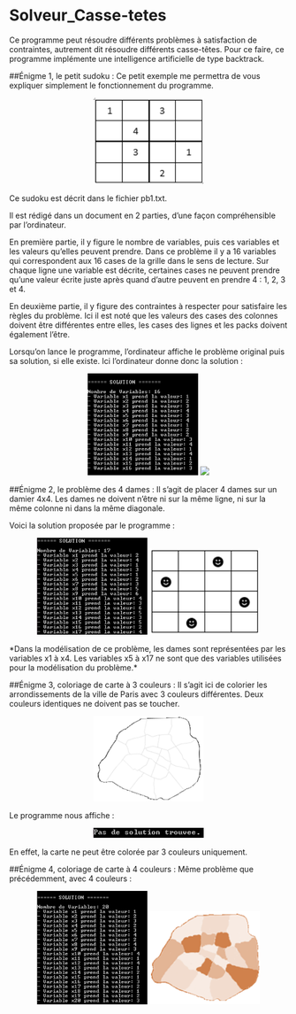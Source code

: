 # Solveur_Casse-tetes
Ce programme peut résoudre différents problèmes à satisfaction de contraintes, autrement dit résoudre différents casse-têtes. Pour ce faire, ce programme implémente une intelligence artificielle de type backtrack.

##Énigme 1, le petit sudoku :
Ce petit exemple me permettra de vous expliquer simplement le fonctionnement du programme.
<p align="center">
  <img src="https://github.com/ClaireGouessant/Solveur_Casse-tetes/blob/master/DocREADME/SudokuVierge.PNG" width="200"/>
</p>
Ce sudoku est décrit dans le fichier pb1.txt.

Il est rédigé dans un document en 2 parties, d’une façon compréhensible par l’ordinateur.

En première partie, il y figure le nombre de variables, puis ces variables et les valeurs qu’elles peuvent prendre. Dans ce problème il y a 16 variables qui correspondent aux 16 cases de la grille dans le sens de lecture. Sur chaque ligne une variable est décrite, certaines cases ne peuvent prendre qu’une valeur écrite juste après quand d’autre peuvent en prendre 4 : 1, 2, 3 et 4. 

En deuxième partie, il y figure des contraintes à respecter pour satisfaire les règles du problème. Ici il est noté que les valeurs des cases des colonnes doivent être différentes entre elles, les cases des lignes et les packs doivent également l’être.

Lorsqu’on lance le programme, l’ordinateur affiche le problème original puis sa solution, si elle existe.
Ici l’ordinateur donne donc la solution :
<p align="center">
  <img src="https://github.com/ClaireGouessant/Solveur_Casse-tetes/blob/master/DocREADME/PB1.PNG" width="200"/>
  <img src="https://github.com/ClaireGouessant/Solveur_Casse-tetes/blob/master/DocREADME/SudokuRésolu.PNG" width="200"/>
</p>

##Énigme 2, le problème des 4 dames :
Il s’agit de placer 4 dames sur un damier 4x4. Les dames ne doivent n’être ni sur la même ligne, ni sur la même colonne ni dans la même diagonale.

Voici la solution proposée par le programme :
<p align="center">
  <img src="https://github.com/ClaireGouessant/Solveur_Casse-tetes/blob/master/DocREADME/PB2.PNG" width="200"/>
  <img src="https://github.com/ClaireGouessant/Solveur_Casse-tetes/blob/master/DocREADME/Dames.PNG" width="200"/>
</p>
*Dans la modélisation de ce problème, les dames sont représentées par les variables x1 à x4. Les variables x5 à x17 ne sont que des variables utilisées pour la modélisation du problème.*

##Énigme 3, coloriage de carte à 3 couleurs :
Il s’agit ici de colorier les arrondissements de la ville de Paris avec 3 couleurs différentes. Deux couleurs identiques ne doivent pas se toucher.
<p align="center">
  <img src="https://github.com/ClaireGouessant/Solveur_Casse-tetes/blob/master/DocREADME/parisB.png" width="200"/>
</p>
Le programme nous affiche :
<p align="center">
  <img src="https://github.com/ClaireGouessant/Solveur_Casse-tetes/blob/master/DocREADME/PB3.PNG" width="200"/>
</p>
En effet, la carte ne peut être colorée par 3 couleurs uniquement.

##Énigme 4, coloriage de carte à 4 couleurs :
Même problème que précédemment, avec 4 couleurs :
<p align="center">
  <img src="https://github.com/ClaireGouessant/Solveur_Casse-tetes/blob/master/DocREADME/PB4.PNG" width="200"/>
  <img src="https://github.com/ClaireGouessant/Solveur_Casse-tetes/blob/master/DocREADME/parisM.png" width="200"/>
</p>
